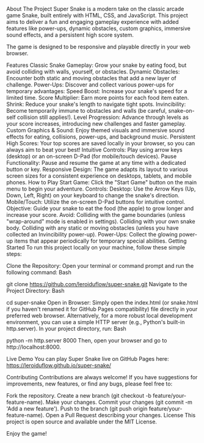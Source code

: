 About The Project
Super Snake is a modern take on the classic arcade game Snake, built entirely with HTML, CSS, and JavaScript. This project aims to deliver a fun and engaging gameplay experience with added features like power-ups, dynamic obstacles, custom graphics, immersive sound effects, and a persistent high score system.

The game is designed to be responsive and playable directly in your web browser.

Features
Classic Snake Gameplay: Grow your snake by eating food, but avoid colliding with walls, yourself, or obstacles.
Dynamic Obstacles: Encounter both static and moving obstacles that add a new layer of challenge.
Power-Ups: Discover and collect various power-ups for temporary advantages:
Speed Boost: Increase your snake's speed for a limited time.
Score Multiplier: Earn more points for each food item eaten.
Shrink: Reduce your snake's length to navigate tight spots.
Invincibility: Become temporarily immune to obstacles and walls (be careful, snake-on-self collision still applies!).
Level Progression: Advance through levels as your score increases, introducing new challenges and faster gameplay.
Custom Graphics & Sound: Enjoy themed visuals and immersive sound effects for eating, collisions, power-ups, and background music.
Persistent High Scores: Your top scores are saved locally in your browser, so you can always aim to beat your best!
Intuitive Controls: Play using arrow keys (desktop) or an on-screen D-Pad (for mobile/touch devices).
Pause Functionality: Pause and resume the game at any time with a dedicated button or key.
Responsive Design: The game adapts its layout to various screen sizes for a consistent experience on desktops, tablets, and mobile phones.
How to Play
Start Game: Click the "Start Game" button on the main menu to begin your adventure.
Controls:
Desktop: Use the Arrow Keys (Up, Down, Left, Right) on your keyboard to change the snake's direction.
Mobile/Touch: Utilize the on-screen D-Pad buttons for intuitive control.
Objective: Guide your snake to eat the food (the apple) to grow longer and increase your score.
Avoid:
Colliding with the game boundaries (unless "wrap-around" mode is enabled in settings).
Colliding with your own snake body.
Colliding with any static or moving obstacles (unless you have collected an Invincibility power-up).
Power-Ups: Collect the glowing power-up items that appear periodically for temporary special abilities.
Getting Started
To run this project locally on your machine, follow these simple steps:

Clone the Repository: Open your terminal or command prompt and run the following command:
Bash

git clone https://github.com/leroiduflow/super-snake.git
Navigate to the Project Directory:
Bash

cd super-snake
Open in Browser:
Simply open the index.html (or snake.html if you haven't renamed it for GitHub Pages compatibility) file directly in your preferred web browser.
Alternatively, for a more robust local development environment, you can use a simple HTTP server (e.g., Python's built-in http.server). In your project directory, run:
Bash

python -m http.server 8000
Then, open your browser and go to http://localhost:8000.


Live Demo
You can play Super Snake live on GitHub Pages here:
https://leroiduflow.github.io/super-snake/

Contributing
Contributions are always welcome! If you have suggestions for improvements, new features, or find any bugs, please feel free to:

Fork the repository.
Create a new branch (git checkout -b feature/your-feature-name).
Make your changes.
Commit your changes (git commit -m 'Add a new feature').
Push to the branch (git push origin feature/your-feature-name).
Open a Pull Request describing your changes.
License
This project is open source and available under the MIT License.

Enjoy the game!

